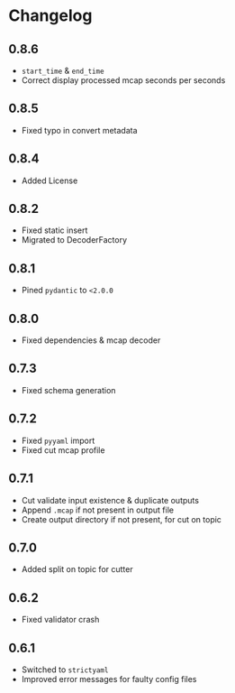 # Changelog

## 0.8.6

- `start_time` & `end_time`
- Correct display processed mcap seconds per seconds

## 0.8.5

- Fixed typo in convert metadata

## 0.8.4

- Added License

## 0.8.2

- Fixed static insert
- Migrated to DecoderFactory

## 0.8.1

- Pined `pydantic` to `<2.0.0`

## 0.8.0

- Fixed dependencies & mcap decoder

## 0.7.3

- Fixed schema generation

## 0.7.2

- Fixed `pyyaml` import
- Fixed cut mcap profile

## 0.7.1

- Cut validate input existence & duplicate outputs
- Append `.mcap` if not present in output file
- Create output directory if not present, for cut on topic

## 0.7.0

- Added split on topic for cutter

## 0.6.2

- Fixed validator crash

## 0.6.1

- Switched to `strictyaml`
- Improved error messages for faulty config files
